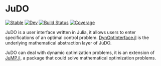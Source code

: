# JuDO

[![Stable](https://img.shields.io/badge/docs-stable-blue.svg)](https://JuDO-dev.github.io/JuDO.jl/stable/)
[![Dev](https://img.shields.io/badge/docs-dev-blue.svg)](https://JuDO-dev.github.io/JuDO.jl/dev/)
[![Build Status](https://github.com/JuDO-dev/JuDO.jl/actions/workflows/CI.yml/badge.svg?branch=dev)](https://github.com/JuDO-dev/JuDO.jl/actions/workflows/CI.yml?query=branch%3Adev)
[![Coverage](https://codecov.io/gh/JuDO-dev/JuDO.jl/branch/dev/graph/badge.svg)](https://codecov.io/gh/JuDO-dev/JuDO.jl)

JuDO is a user interface written in Julia, it allows users to enter specifications of an optimal control problem. 
[DynOptInterface.jl](https://github.com/JuDO-dev/DynOptInterface.jl) is the underlying mathematical abstraction layer of JuDO.

JuDO can deal with dynamic optimization problems, it is an extension of [JuMP.jl](https://github.com/jump-dev), a package that could solve mathematical optimization problems. 

